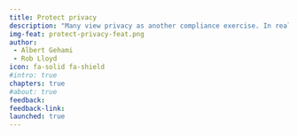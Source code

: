 ```yaml
---
title: Protect privacy
description: "Many view privacy as another compliance exercise. In reality, privacy is about building residents’ trust in our agencies and our use of information technologies."
img-feat: protect-privacy-feat.png
author:
 - Albert Gehami
 - Rob Lloyd
icon: fa-solid fa-shield
#intro: true
chapters: true
#about: true
feedback: 
feedback-link: 
launched: true
---
```


